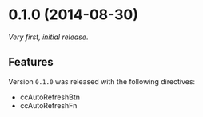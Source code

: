 # 0.1.0 (2014-08-30)

_Very first, initial release_.

## Features

Version `0.1.0` was released with the following directives:

* ccAutoRefreshBtn
* ccAutoRefreshFn